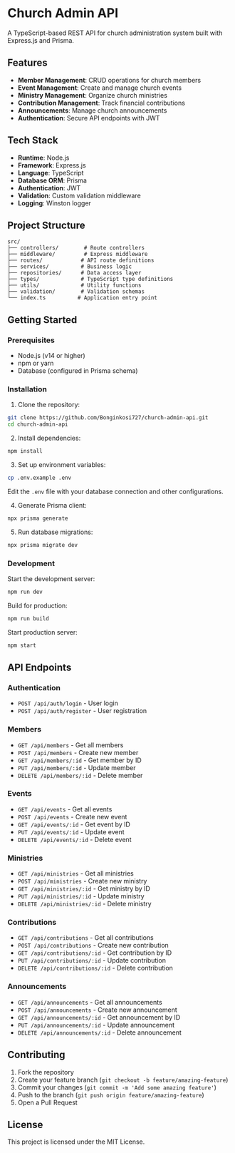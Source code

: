 # Church Admin API

A TypeScript-based REST API for church administration system built with Express.js and Prisma.

## Features

- **Member Management**: CRUD operations for church members
- **Event Management**: Create and manage church events
- **Ministry Management**: Organize church ministries
- **Contribution Management**: Track financial contributions
- **Announcements**: Manage church announcements
- **Authentication**: Secure API endpoints with JWT

## Tech Stack

- **Runtime**: Node.js
- **Framework**: Express.js
- **Language**: TypeScript
- **Database ORM**: Prisma
- **Authentication**: JWT
- **Validation**: Custom validation middleware
- **Logging**: Winston logger

## Project Structure

```
src/
├── controllers/        # Route controllers
├── middleware/         # Express middleware
├── routes/            # API route definitions
├── services/          # Business logic
├── repositories/      # Data access layer
├── types/             # TypeScript type definitions
├── utils/             # Utility functions
├── validation/        # Validation schemas
└── index.ts          # Application entry point
```

## Getting Started

### Prerequisites

- Node.js (v14 or higher)
- npm or yarn
- Database (configured in Prisma schema)

### Installation

1. Clone the repository:
```bash
git clone https://github.com/Bonginkosi727/church-admin-api.git
cd church-admin-api
```

2. Install dependencies:
```bash
npm install
```

3. Set up environment variables:
```bash
cp .env.example .env
```
Edit the `.env` file with your database connection and other configurations.

4. Generate Prisma client:
```bash
npx prisma generate
```

5. Run database migrations:
```bash
npx prisma migrate dev
```

### Development

Start the development server:
```bash
npm run dev
```

Build for production:
```bash
npm run build
```

Start production server:
```bash
npm start
```

## API Endpoints

### Authentication
- `POST /api/auth/login` - User login
- `POST /api/auth/register` - User registration

### Members
- `GET /api/members` - Get all members
- `POST /api/members` - Create new member
- `GET /api/members/:id` - Get member by ID
- `PUT /api/members/:id` - Update member
- `DELETE /api/members/:id` - Delete member

### Events
- `GET /api/events` - Get all events
- `POST /api/events` - Create new event
- `GET /api/events/:id` - Get event by ID
- `PUT /api/events/:id` - Update event
- `DELETE /api/events/:id` - Delete event

### Ministries
- `GET /api/ministries` - Get all ministries
- `POST /api/ministries` - Create new ministry
- `GET /api/ministries/:id` - Get ministry by ID
- `PUT /api/ministries/:id` - Update ministry
- `DELETE /api/ministries/:id` - Delete ministry

### Contributions
- `GET /api/contributions` - Get all contributions
- `POST /api/contributions` - Create new contribution
- `GET /api/contributions/:id` - Get contribution by ID
- `PUT /api/contributions/:id` - Update contribution
- `DELETE /api/contributions/:id` - Delete contribution

### Announcements
- `GET /api/announcements` - Get all announcements
- `POST /api/announcements` - Create new announcement
- `GET /api/announcements/:id` - Get announcement by ID
- `PUT /api/announcements/:id` - Update announcement
- `DELETE /api/announcements/:id` - Delete announcement

## Contributing

1. Fork the repository
2. Create your feature branch (`git checkout -b feature/amazing-feature`)
3. Commit your changes (`git commit -m 'Add some amazing feature'`)
4. Push to the branch (`git push origin feature/amazing-feature`)
5. Open a Pull Request

## License

This project is licensed under the MIT License.
